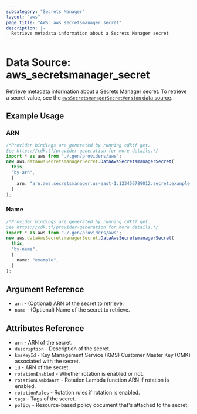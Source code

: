 ```yaml
---
subcategory: "Secrets Manager"
layout: "aws"
page_title: "AWS: aws_secretsmanager_secret"
description: |-
  Retrieve metadata information about a Secrets Manager secret
---
```


# Data Source: aws\_secretsmanager\_secret

Retrieve metadata information about a Secrets Manager secret. To retrieve a secret value, see the [`awsSecretsmanagerSecretVersion` data source](/docs/providers/aws/d/secretsmanager_secret_version.html).

## Example Usage

### ARN

```typescript
/*Provider bindings are generated by running cdktf get.
See https://cdk.tf/provider-generation for more details.*/
import * as aws from "./.gen/providers/aws";
new aws.dataAwsSecretsmanagerSecret.DataAwsSecretsmanagerSecret(
  this,
  "by-arn",
  {
    arn: "arn:aws:secretsmanager:us-east-1:123456789012:secret:example-123456",
  }
);

```

### Name

```typescript
/*Provider bindings are generated by running cdktf get.
See https://cdk.tf/provider-generation for more details.*/
import * as aws from "./.gen/providers/aws";
new aws.dataAwsSecretsmanagerSecret.DataAwsSecretsmanagerSecret(
  this,
  "by-name",
  {
    name: "example",
  }
);

```

## Argument Reference

* `arn` - (Optional) ARN of the secret to retrieve.
* `name` - (Optional) Name of the secret to retrieve.

## Attributes Reference

* `arn` - ARN of the secret.
* `description` - Description of the secret.
* `kmsKeyId` - Key Management Service (KMS) Customer Master Key (CMK) associated with the secret.
* `id` - ARN of the secret.
* `rotationEnabled` - Whether rotation is enabled or not.
* `rotationLambdaArn` - Rotation Lambda function ARN if rotation is enabled.
* `rotationRules` - Rotation rules if rotation is enabled.
* `tags` - Tags of the secret.
* `policy` - Resource-based policy document that's attached to the secret.
